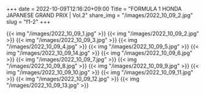 +++
date  = 2022-10-09T12:16:20+09:00
Title = "FORMULA 1 HONDA JAPANESE GRAND PRIX | Vol.2"
share_img = "/images/2022_10_09_2.jpg"
slug = "f1-2"
+++

{{< img "/images/2022_10_09_1.jpg" >}}
{{< img "/images/2022_10_09_2.jpg" >}}
{{< img "/images/2022_10_09_3.jpg" >}}
{{< img "/images/2022_10_09_4.jpg" >}}
{{< img "/images/2022_10_09_5.jpg" >}}
{{< img "/images/2022_10_09_14.jpg" >}}
{{< img "/images/2022_10_09_6.jpg" >}}
{{< img "/images/2022_10_09_7.jpg" >}}
{{< img "/images/2022_10_09_8.jpg" >}}
{{< img "/images/2022_10_09_9.jpg" >}}
{{< img "/images/2022_10_09_10.jpg" >}}
{{< img "/images/2022_10_09_11.jpg" >}}
{{< img "/images/2022_10_09_12.jpg" >}}
{{< img "/images/2022_10_09_13.jpg" >}}